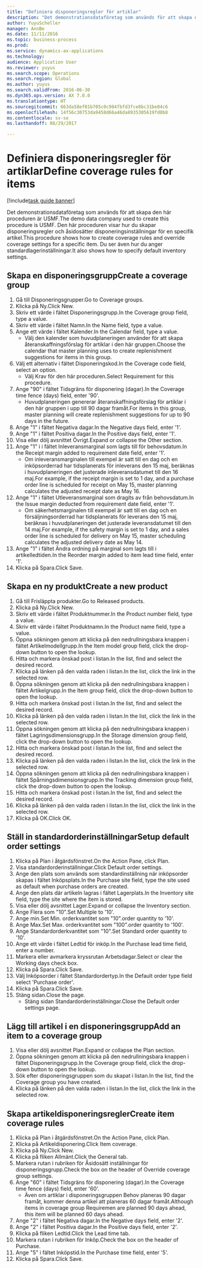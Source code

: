 ```yaml
--- 
title: "Definiera disponeringsregler för artiklar"
description: "Det demonstrationsdataföretag som används för att skapa den här proceduren är USMF."
author: YuyuScheller
manager: AnnBe
ms.date: 11/11/2016
ms.topic: business-process
ms.prod: 
ms.service: dynamics-ax-applications
ms.technology: 
audience: Application User
ms.reviewer: yuyus
ms.search.scope: Operations
ms.search.region: Global
ms.author: yuyus
ms.search.validFrom: 2016-06-30
ms.dyn365.ops.version: AX 7.0.0
ms.translationtype: HT
ms.sourcegitcommit: 663da58ef01b705c0c984fbfd3fce8bc31be04c6
ms.openlocfilehash: 14f56c30753da9458d66a46da8935305619fd0b8
ms.contentlocale: sv-se
ms.lasthandoff: 08/29/2017

---
```

# <a name="define-coverage-rules-for-items"></a><span data-ttu-id="0f7aa-103">Definiera disponeringsregler för artiklar</span><span class="sxs-lookup"><span data-stu-id="0f7aa-103">Define coverage rules for items</span></span>

[!include[task guide banner](../../includes/task-guide-banner.md)]

<span data-ttu-id="0f7aa-104">Det demonstrationsdataföretag som används för att skapa den här proceduren är USMF.</span><span class="sxs-lookup"><span data-stu-id="0f7aa-104">The demo data company used to create this procedure is USMF.</span></span> <span data-ttu-id="0f7aa-105">Den här proceduren visar hur du skapar disponeringsregler och åsidosätter disponeringsinställningar för en specifik artikel.</span><span class="sxs-lookup"><span data-stu-id="0f7aa-105">This procedure shows how to create coverage rules and override coverage settings for a specific item.</span></span> <span data-ttu-id="0f7aa-106">Du ser även hur du anger standardlagerinställningar.</span><span class="sxs-lookup"><span data-stu-id="0f7aa-106">It also shows how to specify default inventory settings.</span></span>


## <a name="create-a-coverage-group"></a><span data-ttu-id="0f7aa-107">Skapa en disponeringsgrupp</span><span class="sxs-lookup"><span data-stu-id="0f7aa-107">Create a coverage group</span></span>
1. <span data-ttu-id="0f7aa-108">Gå till Disponeringsgrupper.</span><span class="sxs-lookup"><span data-stu-id="0f7aa-108">Go to Coverage groups.</span></span>
2. <span data-ttu-id="0f7aa-109">Klicka på Ny.</span><span class="sxs-lookup"><span data-stu-id="0f7aa-109">Click New.</span></span>
3. <span data-ttu-id="0f7aa-110">Skriv ett värde i fältet Disponeringsgrupp.</span><span class="sxs-lookup"><span data-stu-id="0f7aa-110">In the Coverage group field, type a value.</span></span>
4. <span data-ttu-id="0f7aa-111">Skriv ett värde i fältet Namn.</span><span class="sxs-lookup"><span data-stu-id="0f7aa-111">In the Name field, type a value.</span></span>
5. <span data-ttu-id="0f7aa-112">Ange ett värde i fältet Kalender.</span><span class="sxs-lookup"><span data-stu-id="0f7aa-112">In the Calendar field, type a value.</span></span>
    * <span data-ttu-id="0f7aa-113">Välj den kalender som huvudplaneringen använder för att skapa återanskaffningsförslag för artiklar i den här gruppen.</span><span class="sxs-lookup"><span data-stu-id="0f7aa-113">Choose the calendar that master planning uses to create replenishment suggestions for items in this group.</span></span>  
6. <span data-ttu-id="0f7aa-114">Välj ett alternativ i fältet Disponeringskod.</span><span class="sxs-lookup"><span data-stu-id="0f7aa-114">In the Coverage code field, select an option.</span></span>
    * <span data-ttu-id="0f7aa-115">Välj Krav för den här proceduren.</span><span class="sxs-lookup"><span data-stu-id="0f7aa-115">Select Requirement for this procedure.</span></span>  
7. <span data-ttu-id="0f7aa-116">Ange "90" i fältet Tidsgräns för disponering (dagar).</span><span class="sxs-lookup"><span data-stu-id="0f7aa-116">In the Coverage time fence (days) field, enter '90'.</span></span>
    * <span data-ttu-id="0f7aa-117">Huvudplaneringen genererar återanskaffningsförslag för artiklar i den här gruppen i upp till 90 dagar framåt.</span><span class="sxs-lookup"><span data-stu-id="0f7aa-117">For items in this group, master planning will create replenishment suggestions for up to 90 days in the future.</span></span>  
8. <span data-ttu-id="0f7aa-118">Ange "1" i fältet Negativa dagar.</span><span class="sxs-lookup"><span data-stu-id="0f7aa-118">In the Negative days field, enter '1'.</span></span>
9. <span data-ttu-id="0f7aa-119">Ange "1" i fältet Positiva dagar.</span><span class="sxs-lookup"><span data-stu-id="0f7aa-119">In the Positive days field, enter '1'.</span></span>
10. <span data-ttu-id="0f7aa-120">Visa eller dölj avsnittet Övrigt.</span><span class="sxs-lookup"><span data-stu-id="0f7aa-120">Expand or collapse the Other section.</span></span>
11. <span data-ttu-id="0f7aa-121">Ange "1" i i fältet Inleveransmarginal som lagts till för behovsdatum.</span><span class="sxs-lookup"><span data-stu-id="0f7aa-121">In the Receipt margin added to requirement date field, enter '1'.</span></span>
    * <span data-ttu-id="0f7aa-122">Om inleveransmarginalen till exempel är satt till en dag och en inköpsorderrad har tidsplanerats för inleverans den 15 maj, beräknas i huvudplaneringen det justerade inleveransdatumet till den 16 maj.</span><span class="sxs-lookup"><span data-stu-id="0f7aa-122">For example, if the receipt margin is set to 1 day, and a purchase order line is scheduled for receipt on May 15, master planning calculates the adjusted receipt date as May 16.</span></span>  
12. <span data-ttu-id="0f7aa-123">Ange "1" i fältet Utleveransmarginal som dragits av från behovsdatum.</span><span class="sxs-lookup"><span data-stu-id="0f7aa-123">In the Issue margin deducted from requirement date field, enter '1'.</span></span>
    * <span data-ttu-id="0f7aa-124">Om säkerhetsmarginalen till exempel är satt till en dag och en försäljningsorderrad har tidsplanerats för leverans den 15 maj, beräknas i huvudplaneringen det justerade leveransdatumet till den 14 maj.</span><span class="sxs-lookup"><span data-stu-id="0f7aa-124">For example, if the safety margin is set to 1 day, and a sales order line is scheduled for delivery on May 15, master scheduling calculates the adjusted delivery date as May 14.</span></span>  
13. <span data-ttu-id="0f7aa-125">Ange "1" i fältet Ändra ordning på marginal som lagts till i artikelledtiden.</span><span class="sxs-lookup"><span data-stu-id="0f7aa-125">In the Reorder margin added to item lead time field, enter '1'.</span></span>
14. <span data-ttu-id="0f7aa-126">Klicka på Spara.</span><span class="sxs-lookup"><span data-stu-id="0f7aa-126">Click Save.</span></span>

## <a name="create-a-new-product"></a><span data-ttu-id="0f7aa-127">Skapa en ny produkt</span><span class="sxs-lookup"><span data-stu-id="0f7aa-127">Create a new product</span></span>
1. <span data-ttu-id="0f7aa-128">Gå till Frisläppta produkter.</span><span class="sxs-lookup"><span data-stu-id="0f7aa-128">Go to Released products.</span></span>
2. <span data-ttu-id="0f7aa-129">Klicka på Ny.</span><span class="sxs-lookup"><span data-stu-id="0f7aa-129">Click New.</span></span>
3. <span data-ttu-id="0f7aa-130">Skriv ett värde i fältet Produktnummer.</span><span class="sxs-lookup"><span data-stu-id="0f7aa-130">In the Product number field, type a value.</span></span>
4. <span data-ttu-id="0f7aa-131">Skriv ett värde i fältet Produktnamn.</span><span class="sxs-lookup"><span data-stu-id="0f7aa-131">In the Product name field, type a value.</span></span>
5. <span data-ttu-id="0f7aa-132">Öppna sökningen genom att klicka på den nedrullningsbara knappen i fältet Artikelmodellgrupp.</span><span class="sxs-lookup"><span data-stu-id="0f7aa-132">In the Item model group field, click the drop-down button to open the lookup.</span></span>
6. <span data-ttu-id="0f7aa-133">Hitta och markera önskad post i listan.</span><span class="sxs-lookup"><span data-stu-id="0f7aa-133">In the list, find and select the desired record.</span></span>
7. <span data-ttu-id="0f7aa-134">Klicka på länken på den valda raden i listan.</span><span class="sxs-lookup"><span data-stu-id="0f7aa-134">In the list, click the link in the selected row.</span></span>
8. <span data-ttu-id="0f7aa-135">Öppna sökningen genom att klicka på den nedrullningsbara knappen i fältet Artikelgrupp.</span><span class="sxs-lookup"><span data-stu-id="0f7aa-135">In the Item group field, click the drop-down button to open the lookup.</span></span>
9. <span data-ttu-id="0f7aa-136">Hitta och markera önskad post i listan.</span><span class="sxs-lookup"><span data-stu-id="0f7aa-136">In the list, find and select the desired record.</span></span>
10. <span data-ttu-id="0f7aa-137">Klicka på länken på den valda raden i listan.</span><span class="sxs-lookup"><span data-stu-id="0f7aa-137">In the list, click the link in the selected row.</span></span>
11. <span data-ttu-id="0f7aa-138">Öppna sökningen genom att klicka på den nedrullningsbara knappen i fältet Lagringsdimensionsgrupp.</span><span class="sxs-lookup"><span data-stu-id="0f7aa-138">In the Storage dimension group field, click the drop-down button to open the lookup.</span></span>
12. <span data-ttu-id="0f7aa-139">Hitta och markera önskad post i listan.</span><span class="sxs-lookup"><span data-stu-id="0f7aa-139">In the list, find and select the desired record.</span></span>
13. <span data-ttu-id="0f7aa-140">Klicka på länken på den valda raden i listan.</span><span class="sxs-lookup"><span data-stu-id="0f7aa-140">In the list, click the link in the selected row.</span></span>
14. <span data-ttu-id="0f7aa-141">Öppna sökningen genom att klicka på den nedrullningsbara knappen i fältet Spårningsdimensionsgrupp.</span><span class="sxs-lookup"><span data-stu-id="0f7aa-141">In the Tracking dimension group field, click the drop-down button to open the lookup.</span></span>
15. <span data-ttu-id="0f7aa-142">Hitta och markera önskad post i listan.</span><span class="sxs-lookup"><span data-stu-id="0f7aa-142">In the list, find and select the desired record.</span></span>
16. <span data-ttu-id="0f7aa-143">Klicka på länken på den valda raden i listan.</span><span class="sxs-lookup"><span data-stu-id="0f7aa-143">In the list, click the link in the selected row.</span></span>
17. <span data-ttu-id="0f7aa-144">Klicka på OK.</span><span class="sxs-lookup"><span data-stu-id="0f7aa-144">Click OK.</span></span>

## <a name="setup-default-order-settings"></a><span data-ttu-id="0f7aa-145">Ställ in standardorderinställningar</span><span class="sxs-lookup"><span data-stu-id="0f7aa-145">Setup default order settings</span></span>
1. <span data-ttu-id="0f7aa-146">Klicka på Plan i åtgärdsfönstret.</span><span class="sxs-lookup"><span data-stu-id="0f7aa-146">On the Action Pane, click Plan.</span></span>
2. <span data-ttu-id="0f7aa-147">Visa standardorderinställningar.</span><span class="sxs-lookup"><span data-stu-id="0f7aa-147">Click Default order settings.</span></span>
3. <span data-ttu-id="0f7aa-148">Ange den plats som används som standardinställning när inköpsorder skapas i fältet Inköpsplats.</span><span class="sxs-lookup"><span data-stu-id="0f7aa-148">In the Purchase site field, type the site used as default when purchase orders are created.</span></span>
4. <span data-ttu-id="0f7aa-149">Ange den plats där artikeln lagras i fältet Lagerplats.</span><span class="sxs-lookup"><span data-stu-id="0f7aa-149">In the Inventory site field, type the site where the item is stored.</span></span>
5. <span data-ttu-id="0f7aa-150">Visa eller dölj avsnittet Lager.</span><span class="sxs-lookup"><span data-stu-id="0f7aa-150">Expand or collapse the Inventory section.</span></span>
6. <span data-ttu-id="0f7aa-151">Ange Flera som "10".</span><span class="sxs-lookup"><span data-stu-id="0f7aa-151">Set Multiple to '10'.</span></span>
7. <span data-ttu-id="0f7aa-152">Ange min.</span><span class="sxs-lookup"><span data-stu-id="0f7aa-152">Set Min.</span></span> <span data-ttu-id="0f7aa-153">orderkvantitet som "10".</span><span class="sxs-lookup"><span data-stu-id="0f7aa-153">order quantity to '10'.</span></span>
8. <span data-ttu-id="0f7aa-154">Ange Max.</span><span class="sxs-lookup"><span data-stu-id="0f7aa-154">Set Max.</span></span> <span data-ttu-id="0f7aa-155">orderkvantitet som "100".</span><span class="sxs-lookup"><span data-stu-id="0f7aa-155">order quantity to '100'.</span></span>
9. <span data-ttu-id="0f7aa-156">Ange Standardorderkvantitet som "10".</span><span class="sxs-lookup"><span data-stu-id="0f7aa-156">Set Standard order quantity to '10'.</span></span>
10. <span data-ttu-id="0f7aa-157">Ange ett värde i fältet Ledtid för inköp.</span><span class="sxs-lookup"><span data-stu-id="0f7aa-157">In the Purchase lead time field, enter a number.</span></span>
11. <span data-ttu-id="0f7aa-158">Markera eller avmarkera kryssrutan Arbetsdagar.</span><span class="sxs-lookup"><span data-stu-id="0f7aa-158">Select or clear the Working days check box.</span></span>
12. <span data-ttu-id="0f7aa-159">Klicka på Spara.</span><span class="sxs-lookup"><span data-stu-id="0f7aa-159">Click Save.</span></span>
13. <span data-ttu-id="0f7aa-160">Välj Inköpsorder i fältet Standardordertyp.</span><span class="sxs-lookup"><span data-stu-id="0f7aa-160">In the Default order type field select 'Purchase order'.</span></span>
14. <span data-ttu-id="0f7aa-161">Klicka på Spara.</span><span class="sxs-lookup"><span data-stu-id="0f7aa-161">Click Save.</span></span>
15. <span data-ttu-id="0f7aa-162">Stäng sidan.</span><span class="sxs-lookup"><span data-stu-id="0f7aa-162">Close the page.</span></span>
    * <span data-ttu-id="0f7aa-163">Stäng sidan Standardorderinställningar.</span><span class="sxs-lookup"><span data-stu-id="0f7aa-163">Close the Default order settings page.</span></span>  

## <a name="add-an-item-to-a-coverage-group"></a><span data-ttu-id="0f7aa-164">Lägg till artikel i en disponeringsgrupp</span><span class="sxs-lookup"><span data-stu-id="0f7aa-164">Add an item to a coverage group</span></span>
1. <span data-ttu-id="0f7aa-165">Visa eller dölj avsnittet Plan.</span><span class="sxs-lookup"><span data-stu-id="0f7aa-165">Expand or collapse the Plan section.</span></span>
2. <span data-ttu-id="0f7aa-166">Öppna sökningen genom att klicka på den nedrullningsbara knappen i fältet Disponeringsgrupp.</span><span class="sxs-lookup"><span data-stu-id="0f7aa-166">In the Coverage group field, click the drop-down button to open the lookup.</span></span>
3. <span data-ttu-id="0f7aa-167">Sök efter disponeringsgruppen som du skapat i listan.</span><span class="sxs-lookup"><span data-stu-id="0f7aa-167">In the list, find the Coverage group you have created.</span></span>
4. <span data-ttu-id="0f7aa-168">Klicka på länken på den valda raden i listan.</span><span class="sxs-lookup"><span data-stu-id="0f7aa-168">In the list, click the link in the selected row.</span></span>

## <a name="create-item-coverage-rules"></a><span data-ttu-id="0f7aa-169">Skapa artikeldisponeringsregler</span><span class="sxs-lookup"><span data-stu-id="0f7aa-169">Create item coverage rules</span></span>
1. <span data-ttu-id="0f7aa-170">Klicka på Plan i åtgärdsfönstret.</span><span class="sxs-lookup"><span data-stu-id="0f7aa-170">On the Action Pane, click Plan.</span></span>
2. <span data-ttu-id="0f7aa-171">Klicka på Artikeldisponering.</span><span class="sxs-lookup"><span data-stu-id="0f7aa-171">Click Item coverage.</span></span>
3. <span data-ttu-id="0f7aa-172">Klicka på Ny.</span><span class="sxs-lookup"><span data-stu-id="0f7aa-172">Click New.</span></span>
4. <span data-ttu-id="0f7aa-173">Klicka på fliken Allmänt.</span><span class="sxs-lookup"><span data-stu-id="0f7aa-173">Click the General tab.</span></span>
5. <span data-ttu-id="0f7aa-174">Markera rutan i rubriken för Åsidosätt inställningar för disponeringsgrupp.</span><span class="sxs-lookup"><span data-stu-id="0f7aa-174">Check the box on the header of Override coverage group settings.</span></span>
6. <span data-ttu-id="0f7aa-175">Ange "60" i fältet Tidsgräns för disponering (dagar).</span><span class="sxs-lookup"><span data-stu-id="0f7aa-175">In the Coverage time fence (days) field, enter '60'.</span></span>
    * <span data-ttu-id="0f7aa-176">Även om artiklar i disponeringsgruppen Behov planeras 90 dagar framåt, kommer denna artikel att planeras 60 dagar framåt.</span><span class="sxs-lookup"><span data-stu-id="0f7aa-176">Although items in coverage group Requiremen are planned 90 days ahead, this item will be planned 60 days ahead.</span></span>  
7. <span data-ttu-id="0f7aa-177">Ange "2" i fältet Negativa dagar.</span><span class="sxs-lookup"><span data-stu-id="0f7aa-177">In the Negative days field, enter '2'.</span></span>
8. <span data-ttu-id="0f7aa-178">Ange "2" i fältet Positiva dagar.</span><span class="sxs-lookup"><span data-stu-id="0f7aa-178">In the Positive days field, enter '2'.</span></span>
9. <span data-ttu-id="0f7aa-179">Klicka på fliken Ledtid.</span><span class="sxs-lookup"><span data-stu-id="0f7aa-179">Click the Lead time tab.</span></span>
10. <span data-ttu-id="0f7aa-180">Markera rutan i rubriken för Inköp.</span><span class="sxs-lookup"><span data-stu-id="0f7aa-180">Check the box on the header of Purchase.</span></span>
11. <span data-ttu-id="0f7aa-181">Ange "5" i fältet Inköpstid.</span><span class="sxs-lookup"><span data-stu-id="0f7aa-181">In the Purchase time field, enter '5'.</span></span>
12. <span data-ttu-id="0f7aa-182">Klicka på Spara.</span><span class="sxs-lookup"><span data-stu-id="0f7aa-182">Click Save.</span></span>


